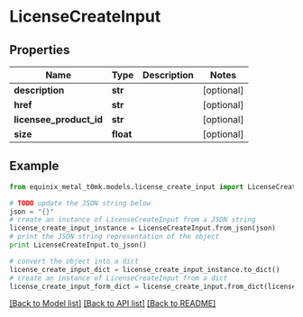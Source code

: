 # LicenseCreateInput


## Properties
Name | Type | Description | Notes
------------ | ------------- | ------------- | -------------
**description** | **str** |  | [optional] 
**href** | **str** |  | [optional] 
**licensee_product_id** | **str** |  | [optional] 
**size** | **float** |  | [optional] 

## Example

```python
from equinix_metal_t0mk.models.license_create_input import LicenseCreateInput

# TODO update the JSON string below
json = "{}"
# create an instance of LicenseCreateInput from a JSON string
license_create_input_instance = LicenseCreateInput.from_json(json)
# print the JSON string representation of the object
print LicenseCreateInput.to_json()

# convert the object into a dict
license_create_input_dict = license_create_input_instance.to_dict()
# create an instance of LicenseCreateInput from a dict
license_create_input_form_dict = license_create_input.from_dict(license_create_input_dict)
```
[[Back to Model list]](../README.md#documentation-for-models) [[Back to API list]](../README.md#documentation-for-api-endpoints) [[Back to README]](../README.md)


